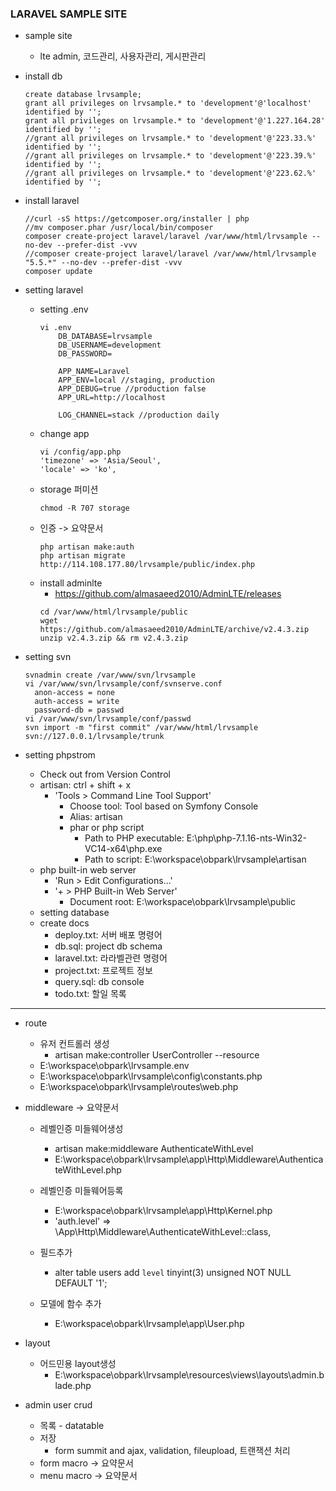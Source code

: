 ### LARAVEL SAMPLE SITE
* sample site
  * lte admin, 코드관리, 사용자관리, 게시판관리

* install db
    ```
    create database lrvsample;
    grant all privileges on lrvsample.* to 'development'@'localhost' identified by '';
    grant all privileges on lrvsample.* to 'development'@'1.227.164.28' identified by '';
    //grant all privileges on lrvsample.* to 'development'@'223.33.%' identified by '';
    //grant all privileges on lrvsample.* to 'development'@'223.39.%' identified by '';
    //grant all privileges on lrvsample.* to 'development'@'223.62.%' identified by '';
    ```

* install laravel
    ```  
    //curl -sS https://getcomposer.org/installer | php
    //mv composer.phar /usr/local/bin/composer
    composer create-project laravel/laravel /var/www/html/lrvsample --no-dev --prefer-dist -vvv
    //composer create-project laravel/laravel /var/www/html/lrvsample "5.5.*" --no-dev --prefer-dist -vvv
    composer update
    ```

* setting laravel
  * setting .env
    ```
    vi .env
        DB_DATABASE=lrvsample
        DB_USERNAME=development
        DB_PASSWORD=

        APP_NAME=Laravel
        APP_ENV=local //staging, production
        APP_DEBUG=true //production false
        APP_URL=http://localhost

        LOG_CHANNEL=stack //production daily
    ```
  * change app
    ```
    vi /config/app.php
    'timezone' => 'Asia/Seoul',
    'locale' => 'ko',
    ```
  * storage 퍼미션
    ```
    chmod -R 707 storage 
    ```
  * 인증 -> 요약문서
    ```
    php artisan make:auth
    php artisan migrate
    http://114.108.177.80/lrvsample/public/index.php
    ```
  * install adminlte
    * https://github.com/almasaeed2010/AdminLTE/releases
    ```
    cd /var/www/html/lrvsample/public
    wget https://github.com/almasaeed2010/AdminLTE/archive/v2.4.3.zip
    unzip v2.4.3.zip && rm v2.4.3.zip 
    ```

* setting svn
    ```
    svnadmin create /var/www/svn/lrvsample
    vi /var/www/svn/lrvsample/conf/svnserve.conf
      anon-access = none
      auth-access = write
      password-db = passwd
    vi /var/www/svn/lrvsample/conf/passwd
    svn import -m "first commit" /var/www/html/lrvsample svn://127.0.0.1/lrvsample/trunk
    ```

* setting phpstrom
  * Check out from Version Control
  * artisan: ctrl + shift + x
    * 'Tools > Command Line Tool Support' 
      * Choose tool: Tool based on Symfony Console
      * Alias: artisan
      * phar or php script
        * Path to PHP executable: E:\php\php-7.1.16-nts-Win32-VC14-x64\php.exe 
        * Path to script: E:\workspace\obpark\lrvsample\artisan 
  * php built-in web server
    * 'Run > Edit Configurations...'
    * '+ > PHP Built-in Web Server'
      * Document root: E:\workspace\obpark\lrvsample\public
  * setting database
  * create docs
    * deploy.txt: 서버 배포 명령어
    * db.sql: project db schema
    * laravel.txt: 라라벨관련 명령어 
    * project.txt: 프로젝트 정보
    * query.sql: db console
    * todo.txt: 할일 목록

----

* route 
  * 유저 컨트롤러 생성
    * artisan make:controller UserController --resource
  * E:\workspace\obpark\lrvsample\.env
  * E:\workspace\obpark\lrvsample\config\constants.php
  * E:\workspace\obpark\lrvsample\routes\web.php

* middleware -> 요약문서
  * 레벨인증 미들웨어생성
    * artisan make:middleware AuthenticateWithLevel
    * E:\workspace\obpark\lrvsample\app\Http\Middleware\AuthenticateWithLevel.php

  * 레벨인증 미들웨어등록
    * E:\workspace\obpark\lrvsample\app\Http\Kernel.php
    * 'auth.level' => \App\Http\Middleware\AuthenticateWithLevel::class,

  * 필드추가
    * alter table users add `level` tinyint(3) unsigned NOT NULL DEFAULT '1';

  * 모델에 함수 추가
    * E:\workspace\obpark\lrvsample\app\User.php

* layout
    * 어드민용 layout생성
      * E:\workspace\obpark\lrvsample\resources\views\layouts\admin.blade.php
    
* admin user crud
  * 목록 - datatable 
  * 저장
    * form summit and ajax, validation, fileupload,  트랜잭션 처리
  * form macro -> 요약문서
  * menu macro -> 요약문서

